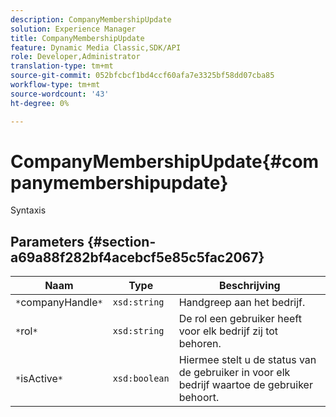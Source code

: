 ```yaml
---
description: CompanyMembershipUpdate
solution: Experience Manager
title: CompanyMembershipUpdate
feature: Dynamic Media Classic,SDK/API
role: Developer,Administrator
translation-type: tm+mt
source-git-commit: 052bfcbcf1bd4ccf60afa7e3325bf58dd07cba85
workflow-type: tm+mt
source-wordcount: '43'
ht-degree: 0%

---
```



# CompanyMembershipUpdate{#companymembershipupdate}

Syntaxis

## Parameters {#section-a69a88f282bf4acebcf5e85c5fac2067}

| Naam | Type | Beschrijving |
|---|---|---|
| `*`companyHandle`*` | `xsd:string` | Handgreep aan het bedrijf. |
| `*`rol`*` | `xsd:string` | De rol een gebruiker heeft voor elk bedrijf zij tot behoren. |
| `*`isActive`*` | `xsd:boolean` | Hiermee stelt u de status van de gebruiker in voor elk bedrijf waartoe de gebruiker behoort. |

